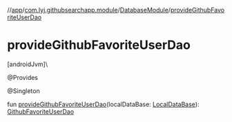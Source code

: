 //[app](../../../index.md)/[com.lyj.githubsearchapp.module](../index.md)/[DatabaseModule](index.md)/[provideGithubFavoriteUserDao](provide-github-favorite-user-dao.md)

# provideGithubFavoriteUserDao

[androidJvm]\

@Provides

@Singleton

fun [provideGithubFavoriteUserDao](provide-github-favorite-user-dao.md)(localDataBase: [LocalDataBase](../../com.lyj.githubsearchapp.data.source.local/-local-data-base/index.md)): [GithubFavoriteUserDao](../../com.lyj.githubsearchapp.data.source.local.dao/-github-favorite-user-dao/index.md)

